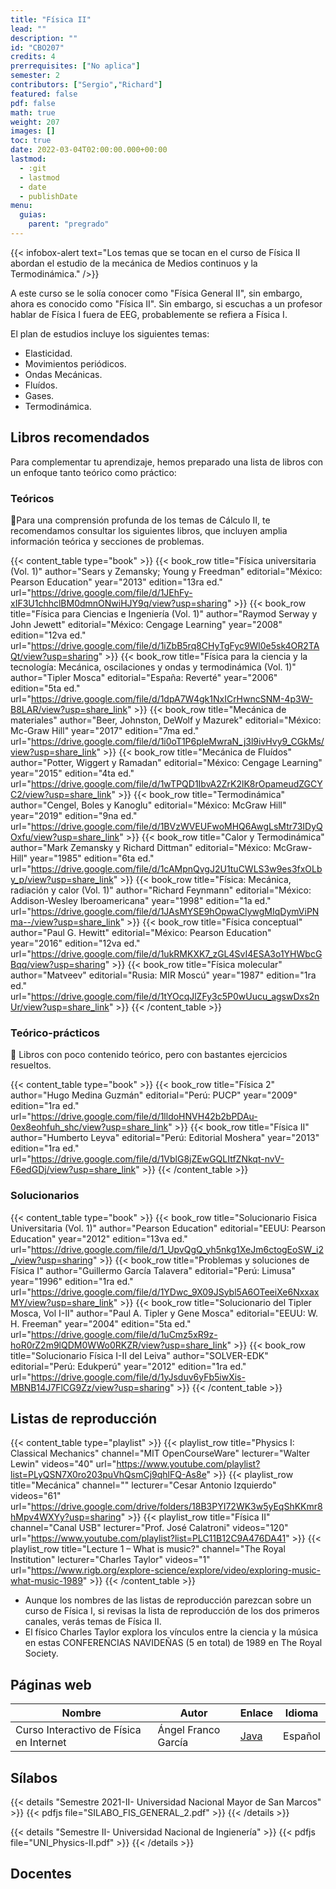 ```yaml
---
title: "Física II"
lead: ""
description: ""
id: "CBO207"
credits: 4
prerrequisites: ["No aplica"]
semester: 2
contributors: ["Sergio","Richard"]
featured: false
pdf: false
math: true
weight: 207
images: []
toc: true
date: 2022-03-04T02:00:00.000+00:00
lastmod:
  - :git
  - lastmod
  - date
  - publishDate
menu:
  guias:
    parent: "pregrado"
---
```


{{< infobox-alert text="Los temas que se tocan en el curso de Física II abordan el estudio de la mecánica de Medios continuos y la Termodinámica." />}}

A este curso se le solía conocer como "Física General II", sin embargo, ahora es conocido como "Física II". Sin embargo, si escuchas a un profesor hablar de Física I fuera de EEG, probablemente se refiera a Física I.

El plan de estudios incluye los siguientes temas:

* Elasticidad.
* Movimientos periódicos.
* Ondas Mecánicas.
* Fluídos.
* Gases.
* Termodinámica.

## Libros recomendados

Para complementar tu aprendizaje, hemos preparado una lista de libros con un enfoque tanto teórico como práctico:

### Teóricos

🔸Para una comprensión profunda de los temas de Cálculo II, te recomendamos consultar los siguientes libros, que incluyen amplia información teórica y secciones de problemas.

{{< content_table type="book" >}}
{{< book_row title="Física universitaria (Vol. 1)" author="Sears y Zemansky; Young y Freedman" editorial="México: Pearson Education" year="2013" edition="13ra ed." url="https://drive.google.com/file/d/1JEhFy-xIF3U1chhclBM0dmnONwiHJY9q/view?usp=sharing" >}}
{{< book_row title="Física para Ciencias e Ingeniería (Vol. 1)" author="Raymod Serway y John Jewett" editorial="México: Cengage Learning" year="2008" edition="12va ed." url="https://drive.google.com/file/d/1iZbB5rq8CHyTgFyc9Wl0e5sk4OR2TAQt/view?usp=sharing" >}}
{{< book_row title="Física para la ciencia y la tecnología: Mecánica, oscilaciones y ondas y termodinámica (Vol. 1)" author="Tipler Mosca" editorial="España: Reverté" year="2006" edition="5ta ed." url="https://drive.google.com/file/d/1dpA7W4gk1NxICrHwncSNM-4p3W-B8LAR/view?usp=share_link" >}}
{{< book_row title="Mecánica de materiales" author="Beer, Johnston, DeWolf y Mazurek" editorial="México: Mc-Graw Hill" year="2017" edition="7ma ed." url="https://drive.google.com/file/d/1i0oT1P6pleMwraN_j3l9ivHvy9_CGkMs/view?usp=share_link" >}}
{{< book_row title="Mecánica de Fluídos" author="Potter, Wiggert y Ramadan" editorial="México: Cengage Learning" year="2015" edition="4ta ed." url="https://drive.google.com/file/d/1wTPQD1IbvA2ZrK2lK8rOpameudZGCYC2/view?usp=share_link" >}}
{{< book_row title="Termodinámica" author="Cengel, Boles y Kanoglu" editorial="México: McGraw Hill" year="2019" edition="9na ed." url="https://drive.google.com/file/d/1BVzWVEUFwoMHQ6AwgLsMtr73IDyQOxfu/view?usp=share_link" >}}
{{< book_row title="Calor y Termodinámica" author="Mark Zemansky y Richard Dittman" editorial="México: McGraw-Hill" year="1985" edition="6ta ed." url="https://drive.google.com/file/d/1cAMpnQvgJ2U1tuCWLS3w9es3fxOLby_p/view?usp=share_link" >}}
{{< book_row title="Física: Mecánica, radiación y calor (Vol. 1)" author="Richard Feynmann" editorial="México: Addison-Wesley Iberoamericana" year="1998" edition="1a ed." url="https://drive.google.com/file/d/1JAsMYSE9hOpwaClywgMIqDymViPNma--/view?usp=share_link" >}}
{{< book_row title="Física conceptual" author="Paul G. Hewitt" editorial="México: Pearson Education" year="2016" edition="12va ed." url="https://drive.google.com/file/d/1ukRMKXK7_zGL4SvI4ESA3o1YHWbcGBqq/view?usp=sharing" >}}
{{< book_row title="Física molecular" author="Matveev" editorial="Rusia: MIR Moscú" year="1987" edition="1ra ed." url="https://drive.google.com/file/d/1tYOcqJlZFy3c5P0wUucu_agswDxs2nUr/view?usp=share_link" >}}
{{< /content_table >}}

### Teórico-prácticos

🔸 Libros con poco contenido teórico, pero con bastantes ejercicios resueltos.

{{< content_table type="book" >}}
  {{< book_row title="Física 2" author="Hugo Medina Guzmán" editorial="Perú: PUCP" year="2009" edition="1ra ed." url="https://drive.google.com/file/d/1lldoHNVH42b2bPDAu-0ex8eohfuh_shc/view?usp=share_link" >}}
  {{< book_row title="Física II" author="Humberto Leyva" editorial="Perú: Editorial Moshera" year="2013" edition="1ra ed." url="https://drive.google.com/file/d/1VblG8jZEwGQLItfZNkqt-nvV-F6edGDj/view?usp=share_link" >}}
{{< /content_table >}}

### Solucionarios

{{< content_table type="book" >}}
  {{< book_row title="Solucionario Fisica Universitaria (Vol. 1)" author="Pearson Education" editorial="EEUU: Pearson Education" year="2012" edition="13va ed." url="https://drive.google.com/file/d/1_UpvQgQ_yh5nkg1XeJm6ctogEoSW_i2_/view?usp=sharing" >}}
  {{< book_row title="Problemas y soluciones de Física I" author="Guillermo García Talavera" editorial="Perú: Limusa" year="1996" edition="1ra ed." url="https://drive.google.com/file/d/1YDwc_9X09JSybl5A6OTeeiXe6NxxaxMY/view?usp=share_link" >}}
  {{< book_row title="Solucionario del Tipler Mosca, Vol I-II" author="Paul A. Tipler y Gene Mosca" editorial="EEUU: W. H. Freeman" year="2004" edition="5ta ed." url="https://drive.google.com/file/d/1uCmz5xR9z-hoR0rZ2m9lQDM0WWo0RKZR/view?usp=share_link" >}}
  {{< book_row title="Solucionario Física I-II del Leiva" author="SOLVER-EDK" editorial="Perú: Edukperú" year="2012" edition="1ra ed." url="https://drive.google.com/file/d/1yJsduv6yFb5iwXis-MBNB14J7FlCG9Zz/view?usp=sharing" >}}
{{< /content_table >}}

## Listas de reproducción

{{< content_table type="playlist" >}}
  {{< playlist_row title="Physics I: Classical Mechanics" channel="MIT OpenCourseWare" lecturer="Walter Lewin" videos="40" url="https://www.youtube.com/playlist?list=PLyQSN7X0ro203puVhQsmCj9qhlFQ-As8e" >}}
  {{< playlist_row title="Mecánica" channel="" lecturer="Cesar Antonio Izquierdo" videos="61" url="https://drive.google.com/drive/folders/18B3PYI72WK3w5yEqShKKmr8hMpv4WXYy?usp=sharing" >}}
  {{< playlist_row title="Física II" channel="Canal USB" lecturer="Prof. José Calatroni" videos="120" url="https://www.youtube.com/playlist?list=PLC11B12C9A476DA41" >}}
  {{< playlist_row title="Lecture 1 – What is music?" channel="The Royal Institution" lecturer="Charles Taylor" videos="1" url="https://www.rigb.org/explore-science/explore/video/exploring-music-what-music-1989" >}}
{{< /content_table >}}

* Aunque los nombres de las listas de reproducción parezcan sobre un curso de Física I, si revisas la lista de reproducción de los dos primeros canales, verás temas de Física II.
* El físico Charles Taylor explora los vínculos entre la ciencia y la música en estas CONFERENCIAS NAVIDEÑAS (5 en total) de 1989 en The Royal Society.

## Páginas web

|Nombre|Autor|Enlace|Idioma|
|------|-----|------|------|
|Curso Interactivo de Física en Internet|Ángel Franco García|[Java](http://www.sc.ehu.es/sbweb/fisica/)|Español|

## Sílabos

{{< details "Semestre 2021-II- Universidad Nacional Mayor de San Marcos" >}}
  {{< pdfjs file="SILABO_FIS_GENERAL_2.pdf" >}}
{{< /details >}}

{{< details "Semestre II- Universidad Nacional de Ingienería" >}}
  {{< pdfjs file="UNI_Physics-II.pdf" >}}
{{< /details >}}

## Docentes
